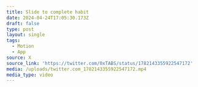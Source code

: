 ```yaml
---
title: Slide to complete habit
date: 2024-04-24T17:05:30.173Z
draft: false
type: post
layout: single
tags:
  - Motion
  - App
source: X
source_link: 'https://twitter.com/0xTABS/status/1782143355922547172'
media: /uploads/twitter.com_1782143355922547172.mp4
media_type: video
---
```


